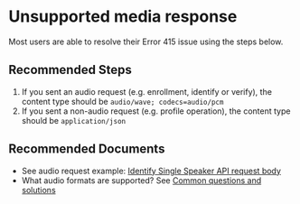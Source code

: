 <properties
  pagetitle="Unsupported media response"
  service="microsoft.cognitiveservices"
  resource="accounts"
  ms.author="kiliu"
  selfhelptype="Generic"
  supporttopicids="32743050,32743051"
  productpesids="16870"
  cloudenvironments="public, fairfax, mooncake, blackforest, ussec, usnat"
  articleid="78ab9bc7-920c-4b43-9ce3-4079d16d4d04"
  ownershipid="AzureCogSvc_CognitiveServices" />
# Unsupported media response

Most users are able to resolve their Error 415 issue using the steps below.

## **Recommended Steps**

1. If you sent an audio request (e.g. enrollment, identify or verify), the content type should be `audio/wave; codecs=audio/pcm`
2. If you sent a non-audio request (e.g. profile operation), the content type should be `application/json`

## **Recommended Documents**

* See audio request example: [Identify Single Speaker API request body](https://docs.microsoft.com/rest/api/speakerrecognition/identification/textindependent/identifysinglespeaker#request-headers)
* What audio formats are supported? See [Common questions and solutions](https://docs.microsoft.com/azure/cognitive-services/speech-service/speaker-recognition-overview#common-questions-and-solutions)

